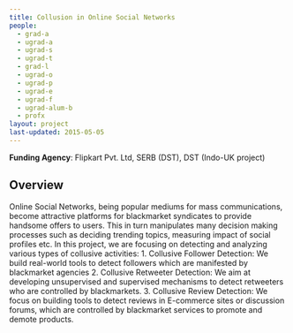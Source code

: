 ```yaml
---
title: Collusion in Online Social Networks
people:
  - grad-a
  - ugrad-a
  - ugrad-s
  - ugrad-t
  - grad-l
  - ugrad-o
  - ugrad-p
  - ugrad-e
  - ugrad-f
  - ugrad-alum-b
  - profx
layout: project
last-updated: 2015-05-05
---
```


<b>Funding Agency</b>: Flipkart Pvt. Ltd, SERB (DST), DST (Indo-UK project)

<h2>Overview</h2>
Online Social Networks, being popular mediums for mass communications, become attractive platforms for blackmarket syndicates to provide handsome offers to users. This in turn manipulates many decision making processes such as deciding trending topics, measuring impact of social profiles etc.
In this project, we are focusing on detecting and analyzing various types of collusive activities:
1. Collusive Follower Detection: We build real-world tools to detect followers which are manifested by blackmarket agencies
2. Collusive Retweeter Detection: We aim at developing unsupervised and supervised mechanisms to detect retweeters who are controlled by blackmarkets.
3. Collusive Review Detection: We focus on building tools to detect reviews in E-commerce sites or discussion forums, which are controlled by blackmarket services to promote and demote products.
